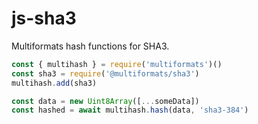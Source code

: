# js-sha3

Multiformats hash functions for SHA3.

```js
const { multihash } = require('multiformats')()
const sha3 = require('@multiformats/sha3')
multihash.add(sha3)

const data = new Uint8Array([...someData])
const hashed = await multihash.hash(data, 'sha3-384')
```
